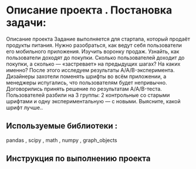 # Описание проекта . Постановка задачи:
Описание проекта
Задание выполняется для стартапа, который продаёт продукты питания. Нужно разобраться, как ведут себя пользователи его мобильного приложения. Изучить воронку продаж. Узнайть, как пользователи доходят до покупки. Сколько пользователей доходит до покупки, а сколько — «застревает» на предыдущих шагах? На каких именно? После этого исследуем результаты A/A/B-эксперимента. Дизайнеры захотели поменять шрифты во всём приложении, а менеджеры испугались, что пользователям будет непривычно. Договорились принять решение по результатам A/A/B-теста. Пользователей разбили на 3 группы: 2 контрольные со старыми шрифтами и одну экспериментальную — с новыми. Выясните, какой шрифт лучше..

## Используемые библиотеки :

pandas , scipy , math , numpy , graph_objects

## Инструкция по выполнению проекта
